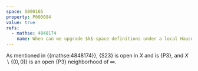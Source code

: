 ```yaml
---
space: S000165
property: P000084
value: true
refs:
  - mathse: 4848174
    name: When can we upgrade $k$-space definitions under a local Hausdorff condition?
---
```


As mentioned in {{mathse:4848174}}, {S23} is open in $X$ and is {P3},
and $X\backslash \{(0,0)\}$ is an open {P3} neighborhood of $\infty$.


